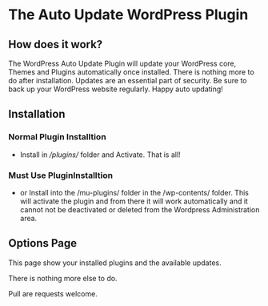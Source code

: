 # The Auto Update WordPress Plugin
 
## How does it work? 

The WordPress Auto Update Plugin will update your WordPress core, Themes and Plugins automatically once installed.  There is nothing more to do after installation.  Updates are an essential part of security.  Be sure to back up your WordPress website regularly.  Happy auto updating!

## Installation 

### Normal Plugin Installtion 
* Install in */plugins/* folder and Activate. That is all! 

### Must Use PluginInstalltion 
* or Install into the /mu-plugins/ folder in the /wp-contents/ folder. This will activate the plugin and from there it will work automatically and it cannot not be deactivated or deleted from the Wordpress Administration area.

## Options Page

This page show your installed plugins and the available updates.

There is nothing more else to do.  

Pull are requests welcome. 

	